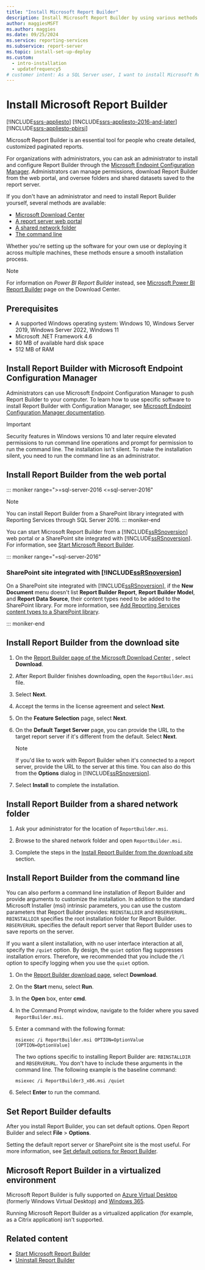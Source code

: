 ```yaml
---
title: "Install Microsoft Report Builder"
description: Install Microsoft Report Builder by using various methods including Microsoft Endpoint Configuration Manager, the web portal, and the command line.
author: maggiesMSFT
ms.author: maggies
ms.date: 09/25/2024
ms.service: reporting-services
ms.subservice: report-server
ms.topic: install-set-up-deploy
ms.custom:
  - intro-installation
  - updatefrequency5
# customer intent: As a SQL Server user, I want to install Microsoft Report Builder so that I have the necessary tools for report authoring.
---
```

# Install Microsoft Report Builder

[!INCLUDE[ssrs-appliesto](../../includes/ssrs-appliesto.md)] [!INCLUDE[ssrs-appliesto-2016-and-later](../../includes/ssrs-appliesto-2016-and-later.md)] [!INCLUDE[ssrs-appliesto-pbirsi](../../includes/ssrs-appliesto-pbirs.md)]

Microsoft Report Builder is an essential tool for people who create detailed, customized paginated reports. 

For organizations with administrators, you can ask an administrator to install and configure Report Builder through the [Microsoft Endpoint Configuration Manager](#install-report-builder-with-microsoft-endpoint-configuration-manager). Administrators can manage permissions, download Report Builder from the web portal, and oversee folders and shared datasets saved to the report server.

If you don't have an administrator and need to install Report Builder yourself, several methods are available:

- [Microsoft Download Center](#download)
- [A report server web portal](#install-report-builder-from-the-web-portal)
- [A shared network folder](#install-report-builder-from-a-shared-network-folder)
- [The command line](#install-report-builder-from-the-command-line)

Whether you're setting up the software for your own use or deploying it across multiple machines, these methods ensure a smooth installation process.

> [!NOTE]
> For information on *Power BI Report Builder* instead, see [Microsoft Power BI Report Builder](https://www.microsoft.com/download/details.aspx?id=105942) page on the Download Center.

## Prerequisites
  
- A supported Windows operating system: Windows 10, Windows Server 2019, Windows Server 2022, Windows 11
- Microsoft .NET Framework 4.6
- 80 MB of available hard disk space
- 512 MB of RAM

## Install Report Builder with Microsoft Endpoint Configuration Manager
  
 Administrators can use Microsoft Endpoint Configuration Manager to push Report Builder to your computer. To learn how to use specific software to install Report Builder with Configuration Manager, see [Microsoft Endpoint Configuration Manager documentation](/configmgr/).

> [!IMPORTANT]  
> Security features in Windows versions 10 and later require elevated permissions to run command line operations and prompt for permission to run the command line. The installation isn't silent. To make the installation silent, you need to run the command line as an administrator.  

## Install Report Builder from the web portal

::: moniker range=">=sql-server-2016 <=sql-server-2016"
> [!NOTE]
> You can install Report Builder from a SharePoint library integrated with Reporting Services through SQL Server 2016.
::: moniker-end

 You can start Microsoft Report Builder from a [!INCLUDE[ssRSnoversion](../../includes/ssrsnoversion-md.md)] web portal or a SharePoint site integrated with [!INCLUDE[ssRSnoversion](../../includes/ssrsnoversion-md.md)]. For information, see [Start Microsoft Report Builder](../../reporting-services/report-builder/start-report-builder.md).  

::: moniker range="=sql-server-2016"
  
### SharePoint site integrated with [!INCLUDE[ssRSnoversion](../../includes/ssrsnoversion-md.md)]
  
 On a SharePoint site integrated with [!INCLUDE[ssRSnoversion](../../includes/ssrsnoversion-md.md)], if the **New Document** menu doesn't list **Report Builder Report**, **Report Builder Model**, and **Report Data Source**, their content types need to be added to the SharePoint library. For more information, see [Add Reporting Services content types to a SharePoint library](../../reporting-services/report-server-sharepoint/add-reporting-services-content-types-to-a-sharepoint-library.md).  

::: moniker-end

## <a name="download"></a> Install Report Builder from the download site  
  
1. On  the [Report Builder page of the Microsoft Download Center](https://go.microsoft.com/fwlink/?LinkID=734968) , select **Download**.  
  
1. After Report Builder finishes downloading, open the `ReportBuilder.msi` file.  
  
1. Select **Next**.

1. Accept the terms in the license agreement and select **Next**.  

1. On the **Feature Selection** page, select **Next**.
  
1. On the **Default Target Server** page, you can provide the URL to the target report server if it's different from the default. Select **Next**.  
  
    > [!NOTE]  
    >  If you'd like to work with Report Builder when it's connected to a report server, provide the URL to the server at this time. You can also do this from the **Options** dialog in [!INCLUDE[ssRSnoversion](../../includes/ssrsnoversion-md.md)].  
  
1. Select **Install** to complete the installation.  
  
## Install Report Builder from a shared network folder
  
1. Ask your administrator for the location of `ReportBuilder.msi`.  
  
1. Browse to the shared network folder and open `ReportBuilder.msi`.  
  
1. Complete the steps in the [Install Report Builder from the download site](#download) section.  
  
## Install Report Builder from the command line

 You can also perform a command line installation of Report Builder and provide arguments to customize the installation. In addition to the standard Microsoft Installer (msi) intrinsic parameters, you can use the custom parameters that Report Builder provides: `RBINSTALLDIR` and `RBSERVERURL`. `RBINSTALLDIR` specifies the root installation folder for Report Builder. `RBSERVERURL` specifies the default report server that Report Builder uses to save reports on the server.  
  
 If you want a silent installation, with no user interface interaction at all, specify the `/quiet` option. By design, the `quiet` option flag suppresses installation errors. Therefore, we recommended that you include the `/l` option to specify logging when you use the `quiet` option.
  
1. On the [Report Builder download page](https://go.microsoft.com/fwlink/?LinkID=734968), select **Download**.    
  
1. On the **Start** menu, select **Run**.  
  
1. In the **Open** box, enter **cmd**.  
  
1. In the Command Prompt window, navigate to the folder where you saved `ReportBuilder.msi`.  
  
1. Enter a command with the following format:  
  
     `msiexec /i ReportBuilder.msi OPTION=OptionValue [OPTION=OptionValue]`  
  
     The two options specific to installing Report Builder are: `RBINSTALLDIR` and `RBSERVERURL`. You don't have to include these arguments in the command line. The following example is the baseline command:  
  
     `msiexec /i ReportBuilder3_x86.msi /quiet`  
  
1. Select **Enter** to run the command.  
  
## Set Report Builder defaults  

After you install Report Builder, you can set default options. Open Report Builder and select **File** > **Options**.  
  
Setting the default report server or SharePoint site is the most useful. For more information, see [Set default options for Report Builder](../../reporting-services/report-builder/set-default-options-for-report-builder.md).  
  

## Microsoft Report Builder in a virtualized environment

Microsoft Report Builder is fully supported on [Azure Virtual Desktop](/azure/virtual-desktop/overview) (formerly Windows Virtual Desktop) and [Windows 365](/windows-365/overview). 

Running Microsoft Report Builder as a virtualized application (for example, as a Citrix application) isn't supported.

## Related content

- [Start Microsoft Report Builder](../../reporting-services/report-builder/start-report-builder.md)
- [Uninstall Report Builder](../../reporting-services/install-windows/uninstall-report-builder.md)
